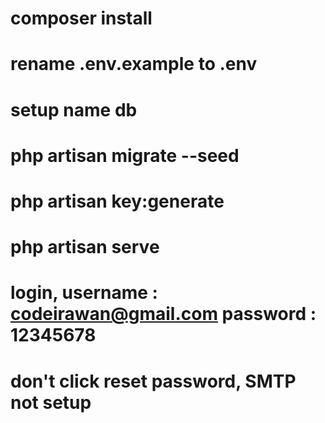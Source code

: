 # composer install
# rename .env.example to .env
# setup name db
# php artisan migrate --seed
# php artisan key:generate
# php artisan serve
# login, username : codeirawan@gmail.com password : 12345678
# don't click reset password, SMTP not setup
